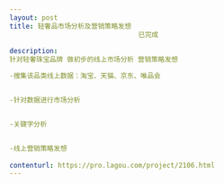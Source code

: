 ```yaml
---                
layout: post       
title: 轻奢品市场分析及营销策略发想
                                已完成
           
description: 
针对轻奢珠宝品牌 做初步的线上市场分析 营销策略发想

-搜集该品类线上数据：淘宝、天猫、京东、唯品会


-针对数据进行市场分析


-关键字分析


-线上营销策略发想
     
contenturl: https://pro.lagou.com/project/2106.html      
---                 
```

